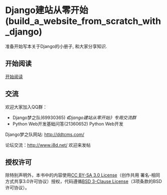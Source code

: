 # Django建站从零开始(build_a_website_from_scratch_with_django)

准备开始写本关于Django的小册子, 和大家分享知识.

## 开始阅读
[开始阅读](<https://github.com/encorehu/build_a_website_from_scratch_with_django/blob/master/foreword.md>)

## 交流
欢迎大家加入QQ群：

- Django梦之队(69930365) *《Django建站从零开始》专用交流群*
- Python Web开发基础问答(21360652) Python Web开发


Django梦之队网站: http://ddtcms.com/

论坛交流：http://www.i8d.net/ 欢迎来发帖

## 授权许可
除特别声明外，本书中的内容使用[CC BY-SA 3.0 License](http://creativecommons.org/licenses/by-sa/3.0/)（创作共用 署名-相同方式共享3.0许可协议）授权，代码遵循[BSD 3-Clause License](<https://github.com/encorehu/build_a_website_from_scratch_with_django/blob/master/LICENSE.md>)（3项条款的BSD许可协议）。
